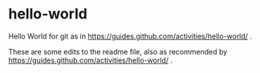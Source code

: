 # hello-world
Hello World for git as in https://guides.github.com/activities/hello-world/ .

These are some edits to the readme file, also as recommended by https://guides.github.com/activities/hello-world/ .
